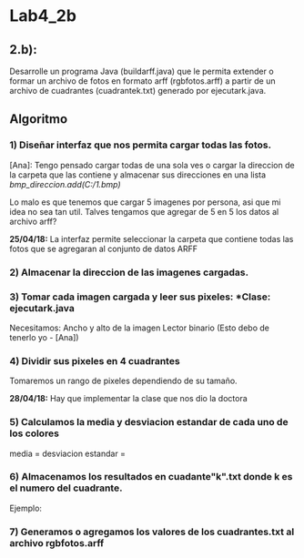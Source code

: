 # Lab4_2b

## 2.b):
Desarrolle un programa Java (buildarff.java) que le permita extender o formar un archivo de fotos en formato arff (rgbfotos.arff) a partir de un archivo de cuadrantes (cuadrantek.txt) generado por ejecutark.java.

## Algoritmo
### 1) Diseñar interfaz que nos permita cargar todas las fotos.

[Ana]: Tengo pensado cargar todas de una sola ves o 
cargar la direccion de la carpeta que las contiene
y almacenar sus direcciones en una lista
*bmp_direccion.add(C:/1.bmp)*

Lo malo es que tenemos que cargar 5 imagenes por persona,
asi que mi idea no sea tan util. Talves tengamos que agregar de 5
en 5 los datos al archivo arff?

**25/04/18:**
La interfaz permite seleccionar la carpeta que contiene todas las fotos
que se agregaran al conjunto de datos ARFF

### 2) Almacenar la direccion de las imagenes cargadas.

### 3) Tomar cada imagen cargada y leer sus pixeles: *Clase: ejecutark.java

Necesitamos:
  Ancho y alto de la imagen
  Lector binario
  (Esto debo de tenerlo yo - [Ana])

### 4) Dividir sus pixeles en 4 cuadrantes
Tomaremos un rango de pixeles dependiendo de su tamaño.

**28/04/18:**
Hay que implementar la clase que nos dio la doctora

### 5) Calculamos la media y desviacion estandar de cada uno de los colores
media =
desviacion estandar =

### 6) Almacenamos los resultados en cuadante"k".txt donde k es el numero del cuadrante.
Ejemplo:

### 7) Generamos o agregamos los valores de los cuadrantes.txt al archivo rgbfotos.arff
